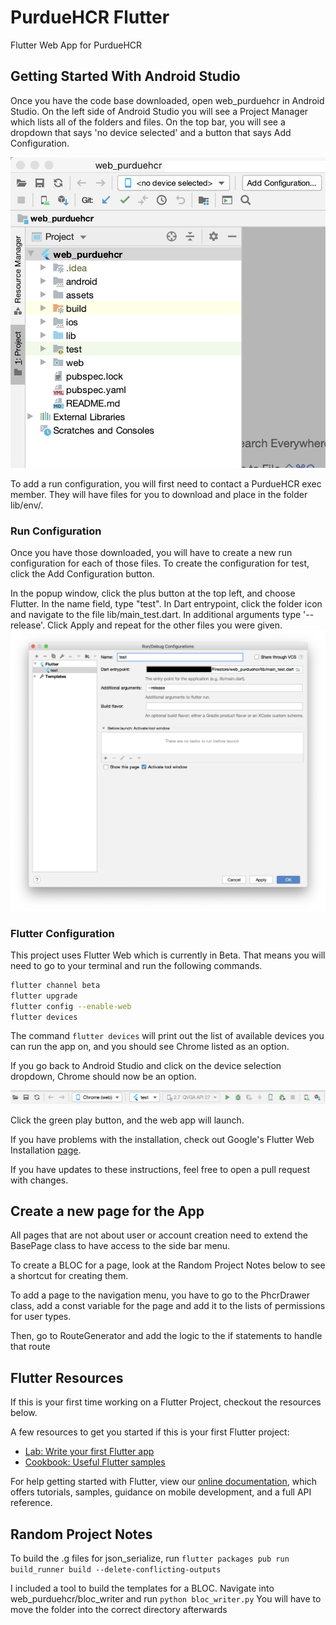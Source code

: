 # PurdueHCR Flutter

Flutter Web App for PurdueHCR

## Getting Started With Android Studio

Once you have the code base downloaded, open web_purduehcr in Android Studio. On the left side of Android Studio you will see a Project Manager which lists all of the folders and files. On the top bar, you will see a dropdown that says 'no device selected' and a button that says Add Configuration.

![project_explorer](readme_images/project_explorer.png)

To add a run configuration, you will first need to contact a PurdueHCR exec member. They will have files for you to download and place in the folder lib/env/.

### Run Configuration

Once you have those downloaded, you will have to create a new run configuration for each of those files. To create the configuration for test, click the Add Configuration button. 

In the popup window, click the plus button at the top left, and choose Flutter. In the name field, type "test". In Dart entrypoint, click the folder icon and navigate to the file lib/main_test.dart. In additional arguments type '--release'. Click Apply and repeat for the other files you were given.
![config](readme_images/config.png)

### Flutter Configuration

This project uses Flutter Web which is currently in Beta. That means you will need to go to your terminal and run the following commands.
```bash
flutter channel beta
flutter upgrade
flutter config --enable-web
flutter devices
```

The command `flutter devices` will print out the list of available devices you can run the app on, and you should see Chrome listed as an option. 

If you go back to Android Studio and click on the device selection dropdown, Chrome should now be an option.

![finished_toolbar](readme_images/finished_toolbar.png)

Click the green play button, and the web app will launch.

If you have problems with the installation, check out Google's Flutter Web Installation [page](https://flutter.dev/docs/get-started/web).

If you have updates to these instructions, feel free to open a pull request with changes.

## Create a new page for the App

All pages that are not about user or account creation need to extend the BasePage class to have access to the side bar menu.

To create a BLOC for a page, look at the Random Project Notes below to see a shortcut for creating them.

To add a page to the navigation menu, you have to go to the PhcrDrawer class, add a const variable for the page and add it to the lists of permissions for user types.

Then, go to RouteGenerator and add the logic to the if statements to handle that route

## Flutter Resources 

If this is your first time working on a Flutter Project, checkout the resources below.

A few resources to get you started if this is your first Flutter project:

- [Lab: Write your first Flutter app](https://flutter.dev/docs/get-started/codelab)
- [Cookbook: Useful Flutter samples](https://flutter.dev/docs/cookbook)

For help getting started with Flutter, view our
[online documentation](https://flutter.dev/docs), which offers tutorials,
samples, guidance on mobile development, and a full API reference.

## Random Project Notes
To build the .g files for json_serialize, run `flutter packages pub run build_runner build --delete-conflicting-outputs`

I included a tool to build the templates for a BLOC. Navigate into web_purduehcr/bloc_writer and run `python bloc_writer.py` You will have to move the folder into the correct directory afterwards



